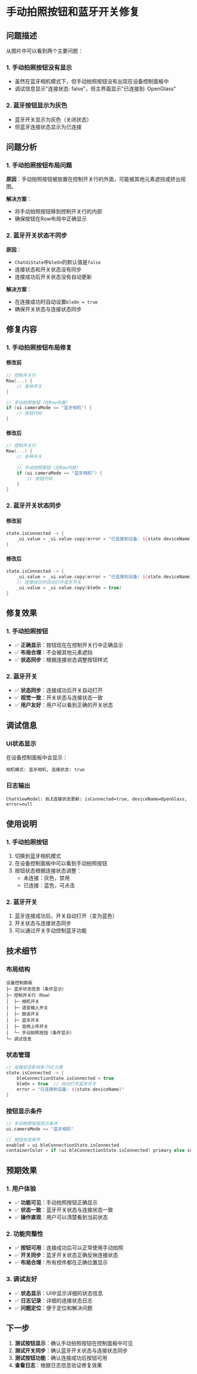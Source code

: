 # 手动拍照按钮和蓝牙开关修复

## 问题描述

从图片中可以看到两个主要问题：

### 1. 手动拍照按钮没有显示
- 虽然在蓝牙相机模式下，但手动拍照按钮没有出现在设备控制面板中
- 调试信息显示"连接状态: false"，但主界面显示"已连接到: OpenGlass"

### 2. 蓝牙按钮显示为灰色
- 蓝牙开关显示为灰色（关闭状态）
- 但蓝牙连接状态显示为已连接

## 问题分析

### 1. 手动拍照按钮布局问题
**原因**：手动拍照按钮被放置在控制开关行的外面，可能被其他元素遮挡或挤出视图。

**解决方案**：
- 将手动拍照按钮移到控制开关行的内部
- 确保按钮在Row布局中正确显示

### 2. 蓝牙开关状态不同步
**原因**：
- `ChatUiState`中`bleOn`的默认值是`false`
- 连接状态和开关状态没有同步
- 连接成功后开关状态没有自动更新

**解决方案**：
- 在连接成功时自动设置`bleOn = true`
- 确保开关状态与连接状态同步

## 修复内容

### 1. 手动拍照按钮布局修复

#### 修改前
```kotlin
// 控制开关行
Row(...) {
    // 各种开关
}

// 手动拍照按钮（在Row外面）
if (ui.cameraMode == "蓝牙相机") {
    // 按钮代码
}
```

#### 修改后
```kotlin
// 控制开关行
Row(...) {
    // 各种开关
    
    // 手动拍照按钮（在Row内部）
    if (ui.cameraMode == "蓝牙相机") {
        // 按钮代码
    }
}
```

### 2. 蓝牙开关状态同步

#### 修改前
```kotlin
state.isConnected -> {
    _ui.value = _ui.value.copy(error = "已连接到设备: ${state.deviceName}")
}
```

#### 修改后
```kotlin
state.isConnected -> {
    _ui.value = _ui.value.copy(error = "已连接到设备: ${state.deviceName}")
    // 连接成功时自动打开蓝牙开关
    _ui.value = _ui.value.copy(bleOn = true)
}
```

## 修复效果

### 1. 手动拍照按钮
- ✅ **正确显示**：按钮现在在控制开关行中正确显示
- ✅ **布局合理**：不会被其他元素遮挡
- ✅ **状态同步**：根据连接状态调整按钮样式

### 2. 蓝牙开关
- ✅ **状态同步**：连接成功后开关自动打开
- ✅ **视觉一致**：开关状态与连接状态一致
- ✅ **用户友好**：用户可以看到正确的开关状态

## 调试信息

### UI状态显示
在设备控制面板中会显示：
```
相机模式: 蓝牙相机, 连接状态: true
```

### 日志输出
```
ChatViewModel: BLE连接状态更新: isConnected=true, deviceName=OpenGlass, error=null
```

## 使用说明

### 1. 手动拍照按钮
1. 切换到蓝牙相机模式
2. 在设备控制面板中可以看到手动拍照按钮
3. 按钮状态根据连接状态调整：
   - 未连接：灰色，禁用
   - 已连接：蓝色，可点击

### 2. 蓝牙开关
1. 蓝牙连接成功后，开关自动打开（变为蓝色）
2. 开关状态与连接状态同步
3. 可以通过开关手动控制蓝牙功能

## 技术细节

### 布局结构
```
设备控制面板
├─ 蓝牙状态信息（条件显示）
├─ 控制开关行（Row）
│  ├─ 相机开关
│  ├─ 语音输入开关
│  ├─ 朗读开关
│  ├─ 蓝牙开关
│  ├─ 音频上传开关
│  └─ 手动拍照按钮（条件显示）
└─ 调试信息
```

### 状态管理
```kotlin
// 连接状态影响多个UI元素
state.isConnected -> {
    bleConnectionState.isConnected = true
    bleOn = true  // 自动打开蓝牙开关
    error = "已连接到设备: ${state.deviceName}"
}
```

### 按钮显示条件
```kotlin
// 手动拍照按钮显示条件
ui.cameraMode == "蓝牙相机"

// 按钮状态条件
enabled = ui.bleConnectionState.isConnected
containerColor = if (ui.bleConnectionState.isConnected) primary else surfaceVariant
```

## 预期效果

### 1. 用户体验
- ✅ **功能可见**：手动拍照按钮正确显示
- ✅ **状态一致**：蓝牙开关状态与连接状态一致
- ✅ **操作直观**：用户可以清楚看到当前状态

### 2. 功能完整性
- ✅ **按钮可用**：连接成功后可以正常使用手动拍照
- ✅ **开关同步**：蓝牙开关状态正确反映连接状态
- ✅ **布局合理**：所有控件都在正确位置显示

### 3. 调试友好
- ✅ **状态显示**：UI中显示详细的状态信息
- ✅ **日志记录**：详细的连接状态日志
- ✅ **问题定位**：便于定位和解决问题

## 下一步

1. **测试按钮显示**：确认手动拍照按钮在控制面板中可见
2. **测试开关同步**：确认蓝牙开关状态与连接状态同步
3. **测试按钮功能**：确认连接成功后按钮可用
4. **查看日志**：根据日志信息验证修复效果
